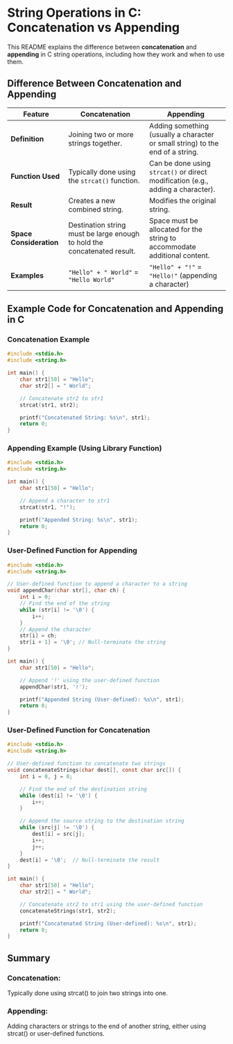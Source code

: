 # String Operations in C: Concatenation vs Appending

This README explains the difference between **concatenation** and **appending** in C string operations, including how they work and when to use them.

## Difference Between Concatenation and Appending

| Feature               | **Concatenation**                                    | **Appending**                                          |
|-----------------------|------------------------------------------------------|-------------------------------------------------------|
| **Definition**         | Joining two or more strings together.                | Adding something (usually a character or small string) to the end of a string. |
| **Function Used**      | Typically done using the `strcat()` function.        | Can be done using `strcat()` or direct modification (e.g., adding a character). |
| **Result**             | Creates a new combined string.                       | Modifies the original string.                         |
| **Space Consideration**| Destination string must be large enough to hold the concatenated result. | Space must be allocated for the string to accommodate additional content. |
| **Examples**           | `"Hello" + " World"` = `"Hello World"`               | `"Hello" + "!"` = `"Hello!"` (appending a character) |

## Example Code for Concatenation and Appending in C

### Concatenation Example

```c
#include <stdio.h>
#include <string.h>

int main() {
    char str1[50] = "Hello";
    char str2[] = " World";

    // Concatenate str2 to str1
    strcat(str1, str2);

    printf("Concatenated String: %s\n", str1);
    return 0;
}
```
### Appending Example (Using Library Function)
```c
#include <stdio.h>
#include <string.h>

int main() {
    char str1[50] = "Hello";

    // Append a character to str1
    strcat(str1, "!");

    printf("Appended String: %s\n", str1);
    return 0;
}
```
### User-Defined Function for Appending
```c
#include <stdio.h>
#include <string.h>

// User-defined function to append a character to a string
void appendChar(char str[], char ch) {
    int i = 0;
    // Find the end of the string
    while (str[i] != '\0') {
        i++;
    }
    // Append the character
    str[i] = ch;
    str[i + 1] = '\0'; // Null-terminate the string
}

int main() {
    char str1[50] = "Hello";

    // Append '!' using the user-defined function
    appendChar(str1, '!');

    printf("Appended String (User-defined): %s\n", str1);
    return 0;
}
```
### User-Defined Function for Concatenation
```c
#include <stdio.h>
#include <string.h>

// User-defined function to concatenate two strings
void concatenateStrings(char dest[], const char src[]) {
    int i = 0, j = 0;

    // Find the end of the destination string
    while (dest[i] != '\0') {
        i++;
    }

    // Append the source string to the destination string
    while (src[j] != '\0') {
        dest[i] = src[j];
        i++;
        j++;
    }
    dest[i] = '\0';  // Null-terminate the result
}

int main() {
    char str1[50] = "Hello";
    char str2[] = " World";

    // Concatenate str2 to str1 using the user-defined function
    concatenateStrings(str1, str2);

    printf("Concatenated String (User-defined): %s\n", str1);
    return 0;
}

```
## Summary
### Concatenation: 
Typically done using strcat() to join two strings into one.

### Appending: 
Adding characters or strings to the end of another string, either using strcat() or user-defined functions.
